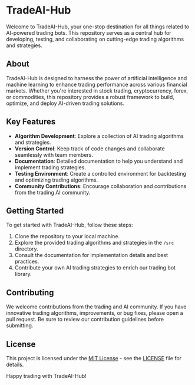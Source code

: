 # TradeAI-Hub

Welcome to TradeAI-Hub, your one-stop destination for all things related to AI-powered trading bots. This repository serves as a central hub for developing, testing, and collaborating on cutting-edge trading algorithms and strategies.

## About

TradeAI-Hub is designed to harness the power of artificial intelligence and machine learning to enhance trading performance across various financial markets. Whether you're interested in stock trading, cryptocurrency, forex, or commodities, this repository provides a robust framework to build, optimize, and deploy AI-driven trading solutions.

## Key Features

- **Algorithm Development**: Explore a collection of AI trading algorithms and strategies.
- **Version Control**: Keep track of code changes and collaborate seamlessly with team members.
- **Documentation**: Detailed documentation to help you understand and implement trading strategies.
- **Testing Environment**: Create a controlled environment for backtesting and optimizing trading algorithms.
- **Community Contributions**: Encourage collaboration and contributions from the trading AI community.

## Getting Started

To get started with TradeAI-Hub, follow these steps:

1. Clone the repository to your local machine.
2. Explore the provided trading algorithms and strategies in the `/src` directory.
3. Consult the documentation for implementation details and best practices.
4. Contribute your own AI trading strategies to enrich our trading bot library.

## Contributing

We welcome contributions from the trading and AI community. If you have innovative trading algorithms, improvements, or bug fixes, please open a pull request. Be sure to review our contribution guidelines before submitting.

## License

This project is licensed under the [MIT License](LICENSE) - see the [LICENSE](LICENSE) file for details.

Happy trading with TradeAI-Hub!
